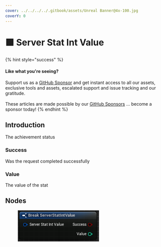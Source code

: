 ```yaml
---
cover: ../../../../.gitbook/assets/Unreal Banner@4x-100.jpg
coverY: 0
---
```


# 🟩 Server Stat Int Value

{% hint style="success" %}
#### Like what you're seeing?

Support us as a [GitHub Sponsor](../../../../become-a-sponsor/) and get instant access to all our assets, exclusive tools and assets, escalated support and issue tracking and our gratitude.\
\
These articles are made possible by our [GitHub Sponsors](../../../../become-a-sponsor/) ... become a sponsor today!
{% endhint %}

## Introduction

The achievement status

### Success

Was the request completed successfully

### Value

The value of the stat

## Nodes

<figure><img src="../../../../.gitbook/assets/image (9).png" alt=""><figcaption></figcaption></figure>
